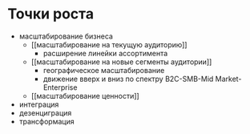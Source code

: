 # Точки роста
- масштабирование бизнеса
  - [[масштабирование на текущую аудиторию]] 
    - расширение линейки ассортимента
  - [[масштабирование на новые сегменты аудитории]] 
    - географическое масштабирование
    - движение вверх и вниз по спектру B2C-SMB-Mid Market-Enterprise
  - [[масштабирование ценности]]
- интеграция
- дезенциграция
- трансформация